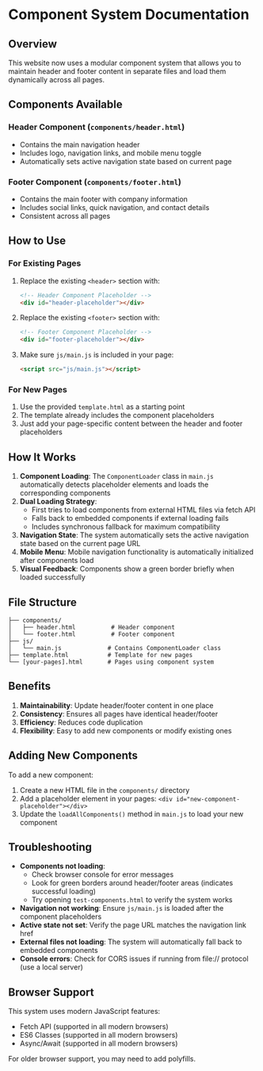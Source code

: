 # Component System Documentation

## Overview
This website now uses a modular component system that allows you to maintain header and footer content in separate files and load them dynamically across all pages.

## Components Available

### Header Component (`components/header.html`)
- Contains the main navigation header
- Includes logo, navigation links, and mobile menu toggle
- Automatically sets active navigation state based on current page

### Footer Component (`components/footer.html`)
- Contains the main footer with company information
- Includes social links, quick navigation, and contact details
- Consistent across all pages

## How to Use

### For Existing Pages
1. Replace the existing `<header>` section with:
   ```html
   <!-- Header Component Placeholder -->
   <div id="header-placeholder"></div>
   ```

2. Replace the existing `<footer>` section with:
   ```html
   <!-- Footer Component Placeholder -->
   <div id="footer-placeholder"></div>
   ```

3. Make sure `js/main.js` is included in your page:
   ```html
   <script src="js/main.js"></script>
   ```

### For New Pages
1. Use the provided `template.html` as a starting point
2. The template already includes the component placeholders
3. Just add your page-specific content between the header and footer placeholders

## How It Works

1. **Component Loading**: The `ComponentLoader` class in `main.js` automatically detects placeholder elements and loads the corresponding components
2. **Dual Loading Strategy**: 
   - First tries to load components from external HTML files via fetch API
   - Falls back to embedded components if external loading fails
   - Includes synchronous fallback for maximum compatibility
3. **Navigation State**: The system automatically sets the active navigation state based on the current page URL
4. **Mobile Menu**: Mobile navigation functionality is automatically initialized after components load
5. **Visual Feedback**: Components show a green border briefly when loaded successfully

## File Structure
```
├── components/
│   ├── header.html          # Header component
│   └── footer.html          # Footer component
├── js/
│   └── main.js             # Contains ComponentLoader class
├── template.html           # Template for new pages
└── [your-pages].html       # Pages using component system
```

## Benefits

1. **Maintainability**: Update header/footer content in one place
2. **Consistency**: Ensures all pages have identical header/footer
3. **Efficiency**: Reduces code duplication
4. **Flexibility**: Easy to add new components or modify existing ones

## Adding New Components

To add a new component:

1. Create a new HTML file in the `components/` directory
2. Add a placeholder element in your pages: `<div id="new-component-placeholder"></div>`
3. Update the `loadAllComponents()` method in `main.js` to load your new component

## Troubleshooting

- **Components not loading**: 
  - Check browser console for error messages
  - Look for green borders around header/footer areas (indicates successful loading)
  - Try opening `test-components.html` to verify the system works
- **Navigation not working**: Ensure `js/main.js` is loaded after the component placeholders
- **Active state not set**: Verify the page URL matches the navigation link href
- **External files not loading**: The system will automatically fall back to embedded components
- **Console errors**: Check for CORS issues if running from file:// protocol (use a local server)

## Browser Support

This system uses modern JavaScript features:
- Fetch API (supported in all modern browsers)
- ES6 Classes (supported in all modern browsers)
- Async/Await (supported in all modern browsers)

For older browser support, you may need to add polyfills.
